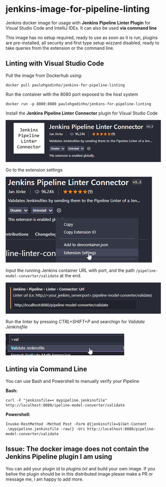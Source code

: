 # jenkins-image-for-pipeline-linting
Jenkins docker image for usage with **Jenkins Pipeline Linter Plugin** for Visual Studio Code and IntelliJ IDEs. It can also be used **via command line**

This image has no setup required, ready to use as soon as it is run, plugins are pre-installed, all security and first type setup wizzard disabled, ready to take queries from the extension or the command line.

## Linting with Visual Studio Code
Pull the image from Dockerhub using:
```
docker pull paulohgodinho/jenkins-for-pipeline-linting
```

Run the container with the 8080 port exposed to the host system
```
docker run -p 8080:8080 paulohgodinho/jenkins-for-pipeline-linting
```

Install the **Jenkins Pipeline Linter Connector** plugin for Visual Studio Code

![img](./readme-assets/vs-code-plugin.png)

Go to the extension settings

![img](./readme-assets/extension-settings.png)

Input the running Jenkins container URL with port, and the path `/pipeline-model-converter/validate` at the end.

![img](./readme-assets/url-setup.png)

Run the linter by pressing *CTRL+SHIFT+P* and searchign for *Validate Jenkinsfile*

![img](./readme-assets/run-pallete.png)

## Linting via Command Line
You can use Bash and Powershell to manually verify your Pipeline

**Bash:**
```
curl -F "jenkinsfile=< mypipeline.jenkinsfile" http://localhost:8080/ipeline-model-converter/validate

```
**Powershell:**
```
Invoke-RestMethod -Method Post -Form @{jenkinsfile=$(Get-Content .\mypipeline.jenkinsfile -raw)} -Uri http://localhost:8080/pipeline-model-converter/validate
```


## Issue: The docker image does not contain the Jenkins Pipeline plugin I am using
You can add your plugin id to *plugins.txt* and build your own image. If you belive the plugin should be in this distributed image please make a PR or message me, I am happy to add more.
